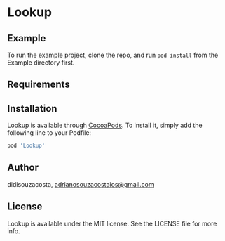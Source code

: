 # Lookup

## Example

To run the example project, clone the repo, and run `pod install` from the Example directory first.

## Requirements

## Installation

Lookup is available through [CocoaPods](https://cocoapods.org). To install
it, simply add the following line to your Podfile:

```ruby
pod 'Lookup'
```

## Author

didisouzacosta, adrianosouzacostaios@gmail.com

## License

Lookup is available under the MIT license. See the LICENSE file for more info.
